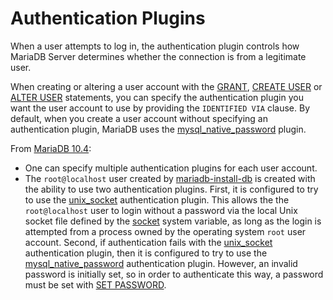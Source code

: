 # Authentication Plugins

When a user attempts to log in, the authentication plugin controls how MariaDB Server determines whether the connection is from a legitimate user.

When creating or altering a user account with the [GRANT](../../sql-statements/account-management-sql-statements/grant.md), [CREATE USER](../../sql-statements/account-management-sql-statements/create-user.md) or [ALTER USER](../../sql-statements/account-management-sql-statements/alter-user.md) statements, you can specify the authentication plugin you want the user account to use by providing the `IDENTIFIED VIA` clause. By default, when you create a user account without specifying an authentication plugin, MariaDB uses the [mysql\_native\_password](authentication-plugin-mysql_native_password.md) plugin.

From [MariaDB 10.4](broken-reference):

* One can specify multiple authentication plugins for each user account.
* The `root@localhost` user created by [mariadb-install-db](../../../clients-and-utilities/mariadb-install-db.md) is created with the ability to use two authentication plugins. First, it is configured to try to use the [unix\_socket](authentication-plugin-unix-socket.md) authentication plugin. This allows the the `root@localhost` user to login without a password via the local Unix socket file defined by the [socket](../../../ha-and-performance/optimization-and-tuning/system-variables/server-system-variables.md#socket) system variable, as long as the login is attempted from a process owned by the operating system `root` user account. Second, if authentication fails with the [unix\_socket](authentication-plugin-unix-socket.md) authentication plugin, then it is configured to try to use the [mysql\_native\_password](authentication-plugin-mysql_native_password.md) authentication plugin. However, an invalid password is initially set, so in order to authenticate this way, a password must be set with [SET PASSWORD](../../sql-statements/account-management-sql-statements/set-password.md).
